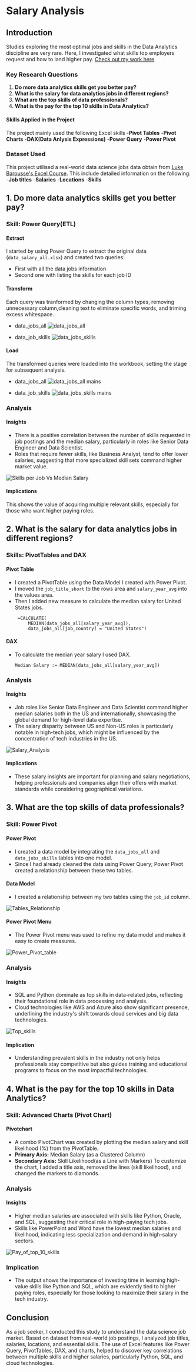 # Salary Analysis
## Introduction
 Studies exploring the most optimal jobs and skills in the Data Analytics discipline are very rare. Here, I investigated what skills top employers request and how to land higher pay. 
[Check out my work here](Project_2-Analysis)

### Key Research Questions
1. **Do more data analytics skills get you better pay?**
2. **What is the salary for data analytics jobs in different regions?**
3. **What are the top skills of data professionals?**
4. **What is the pay for the top 10 skills in Data Analytics?**

#### Skills Applied in the Project
The project mainly used the following Excel skills
-**Pivot Tables**
-**Pivot Charts**
-**DAX(Data Anlysis Expressions)**
-**Power Query**
-**Power Pivot**

### Dataset Used
This project utilised a real-world data science jobs data obtain from [Luke Barousse's Excel Course](https://www.youtube.com/watch?v=pCJ15nGFgVg). This include detailed information on the following:
-**Job titles**
-**Salaries**
-**Locations**
-**Skills**

## 1. Do more data analytics skills get you better pay?
### Skill: Power Query(ETL)
#### Extract
I started by using Power Query to extract the original data (`data_salary_all.xlsx`) and created two queries:
- First with all the data jobs information
- Second one with listing the skills for each job ID
#### Transform
Each query was tranformed by changing the column types, removing unnecessary column,cleaning text to eliminate specific words, and triming excess whitespace.
- data_jobs_all
 ![data_jobs_all](https://github.com/user-attachments/assets/d41300e2-9c23-4353-ae68-84a1b1a4670b)


- data_job_skills
![data_jobs_skills](https://github.com/user-attachments/assets/529d163a-3d7a-4b97-a794-d1f10c56bca8)


#### Load
The transformed queries were loaded into the workbook, setting the stage for subsequent analysis.

- data_jobs_all
![data_jobs_all mains](https://github.com/user-attachments/assets/1163ed6c-b485-46cf-8a8b-3e7ac787f35a)


- data_job_skills
![data_jobs_skills mains](https://github.com/user-attachments/assets/614bee34-9f1f-407a-947a-cf0b8815ded4)

### Analysis
#### Insights
- There is a positive correlation between the number of skills requested in job postings and the median salary, particularly in roles like Senior Data Engineer and Data Scientist.
- Roles that require fewer skills, like Business Analyst, tend to offer lower salaries, suggesting that more specialized skill sets command higher market value.

![Skills per Job Vs Median Salary](https://github.com/user-attachments/assets/ac93a670-4fd3-4cf1-8baa-32a8f69cfa9e)

#### Implications
This shows the value of acquiring multiple relevant skills, especially for those who want higher paying roles.

## 2. What is the salary for data analytics jobs in different regions?
### Skills: PivotTables and DAX
#### Pivot Table
- I created a PivotTable using the Data Model I created with Power Pivot.
- I moved the `job_title_short` to the rows area and `salary_year_avg` into the values area.
- Then I added new measure to calculate the median salary for United States jobs.
   ```
    =CALCULATE(
        MEDIAN(data_jobs_all[salary_year_avg]),
        data_jobs_all[job_country] = "United States")
    ```
#### DAX
- To calculate the median year salary I used DAX.
    ```
    Median Salary := MEDIAN(data_jobs_all[salary_year_avg])
    ```
### Analysis
#### Insights
- Job roles like Senior Data Engineer and Data Scientist command higher median salaries both in the US and internationally, showcasing the global demand for high-level data expertise.
- The salary disparity between US and Non-US roles is particularly notable in high-tech jobs, which might be influenced by the concentration of tech industries in the US.

![Salary_Analysis](https://github.com/user-attachments/assets/cb5c7160-06e2-4609-98a0-306594ca8227)

#### **Implications**
- These salary insights are important for planning and salary negotiations, helping professionals and companies align their offers with market standards while considering geographical variations.

## 3. What are the top skills of data professionals?
### Skill: Power Pivot
#### Power Pivot
- I created a data model by integrating the `data_jobs_all` and `data_jobs_skills` tables into one model.
- Since I had already cleaned the data using Power Query; Power Pivot created a relationship between these two tables.

#### Data Model
- I created a relationship between my two tables using the `job_id` column.

![Tables_Relationship](https://github.com/user-attachments/assets/2118d6f2-38b6-446f-80ae-2bffef112b53)


#### Power Pivot Menu
- The Power Pivot menu was used to refine my data model and makes it easy to create measures.

![Power_Pivot_table](https://github.com/user-attachments/assets/f4ddd08e-b663-43b4-9b87-7fbc546af36a)


### Analysis

#### Insights
- SQL and Python dominate as top skills in data-related jobs, reflecting their foundational role in data processing and analysis.
- Cloud technologies like AWS and Azure also show significant presence, underlining the industry's shift towards cloud services and big data technologies.

![Top_skills](https://github.com/user-attachments/assets/a493f997-cc56-4b00-98eb-cdf649bac6e3)


#### Implication
- Understanding prevalent skills in the industry not only helps professionals stay competitive but also guides training and educational programs to focus on the most impactful technologies.

## 4. What is the pay for the top 10 skills in Data Analytics?

### Skill: Advanced Charts (Pivot Chart)

#### Pivotchart

- A combo PivotChart was created by plotting the median salary and skill likelihood (%) from the PivotTable.
- **Primary Axis:** Median Salary (as a Clustered Column)
- **Secondary Axis:** Skill Likelihood(as a Line with Markers)
To customize the chart, I added a title axis, removed the lines (skill likelihood), and changed the markers to diamonds.
### Analysis

#### Insights
- Higher median salaries are associated with skills like Python, Oracle, and SQL, suggesting their critical role in high-paying tech jobs.
- Skills like PowerPoint and Word have the lowest median salaries and likelihood, indicating less specialization and demand in high-salary sectors.

![Pay_of_top_10_skills](https://github.com/user-attachments/assets/8cc49439-4e75-49e3-a02d-c5c7ad9c2160)


### Implication
- The output shows the importance of investing time in learning high-value skills like Python and SQL, which are evidently tied to higher paying roles, especially for those looking to maximize their salary in the tech industry.

## Conclusion
As a job seeker, I conducted this study to understand the data science job market. Based on dataset from real-world job postings, I analyzed job titles, salaries, locations, and essential skills. The use of Excel features like Power Query, PivotTables, DAX, and charts, helped to discover key correlations between multiple skills and higher salaries, particularly Python, SQL, and cloud technologies. 










